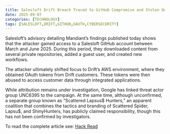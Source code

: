 ```yaml
---
title: Salesloft Drift Breach Traced to GitHub Compromise and Stolen OAuth Tokens
date: 2025-09-07
categories: [TECHNOLOGY]
tags: [SALESLOFT,DRIFT,GITHUB,OAUTH,CYBERSECURITY]
---
```


Salesloft’s advisory detailing Mandiant’s findings published today shows that the attacker gained access to a Salesloft GitHub account between March and June 2025. During this period, they downloaded content from several private repositories, added a guest user, and created new workflows.

The attacker ultimately shifted focus to Drift’s AWS environment, where they obtained OAuth tokens from Drift customers. These tokens were then abused to access customer data through integrated applications.

While attribution remains under investigation, Google has linked threat actor group UNC6395 to the campaign. At the same time, although unconfirmed, a separate group known as “Scattered Lapsus$ Hunters,” an apparent coalition that combines the tactics and branding of Scattered Spider, Lapsu$, and ShinyHunters, has publicly claimed responsibility, though this has not been confirmed by investigators.

To read the complete article see: [Hack Read](https://hackread.com/salesloft-drift-breach-github-compromise-oauth-tokens/) 